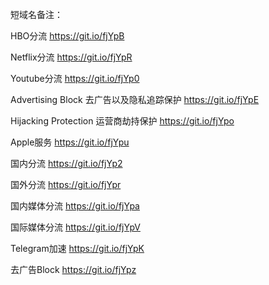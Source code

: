 短域名备注：

HBO分流 https://git.io/fjYpB

Netflix分流 https://git.io/fjYpR

Youtube分流 https://git.io/fjYp0

Advertising Block 去广告以及隐私追踪保护 https://git.io/fjYpE

Hijacking Protection 运营商劫持保护 https://git.io/fjYpo

Apple服务 https://git.io/fjYpu

国内分流 https://git.io/fjYp2

国外分流 https://git.io/fjYpr

国内媒体分流 https://git.io/fjYpa

国际媒体分流 https://git.io/fjYpV

Telegram加速 https://git.io/fjYpK

去广告Block https://git.io/fjYpz
